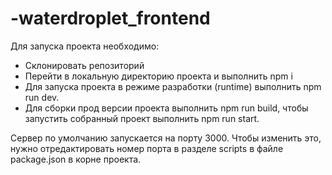 # -waterdroplet_frontend

Для запуска проекта необходимо:

- Склонировать репозиторий
- Перейти в локальную директорию проекта и выполнить npm i
- Для запуска проекта в режиме разработки (runtime) выполнить npm run dev.
- Для сборки прод версии проекта выполнить npm run build, чтобы запустить собранный проект выполнить npm run start.

Сервер по умолчанию запускается на порту 3000. Чтобы изменить это, нужно отредактировать номер порта в разделе scripts в файле package.json в корне проекта.
